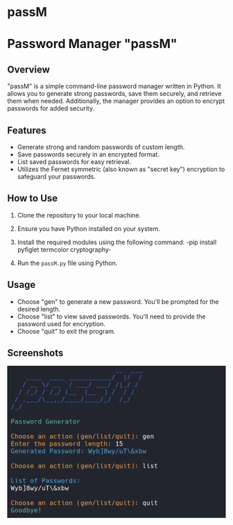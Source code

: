 # passM

# Password Manager "passM"


## Overview

"passM" is a simple command-line password manager written in Python. It allows you to generate strong passwords, save them securely, and retrieve them when needed. Additionally, the manager provides an option to encrypt passwords for added security.

## Features

- Generate strong and random passwords of custom length.
- Save passwords securely in an encrypted format.
- List saved passwords for easy retrieval.
- Utilizes the Fernet symmetric (also known as "secret key") encryption to safeguard your passwords.

## How to Use

1. Clone the repository to your local machine.
2. Ensure you have Python installed on your system.
3. Install the required modules using the following command:
   -pip install pyfiglet termcolor cryptography-

4. Run the `passM.py` file using Python.

## Usage

- Choose "gen" to generate a new password. You'll be prompted for the desired length.
- Choose "list" to view saved passwords. You'll need to provide the password used for encryption.
- Choose "quit" to exit the program.


## Screenshots

![passM ss](passM.png)
